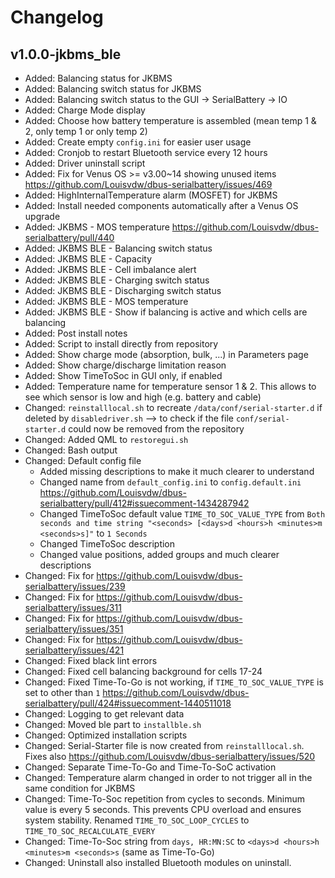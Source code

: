 # Changelog

## v1.0.0-jkbms_ble

* Added: Balancing status for JKBMS
* Added: Balancing switch status for JKBMS
* Added: Balancing switch status to the GUI -> SerialBattery -> IO
* Added: Charge Mode display
* Added: Choose how battery temperature is assembled (mean temp 1 & 2, only temp 1 or only temp 2)
* Added: Create empty `config.ini` for easier user usage
* Added: Cronjob to restart Bluetooth service every 12 hours
* Added: Driver uninstall script
* Added: Fix for Venus OS >= v3.00~14 showing unused items https://github.com/Louisvdw/dbus-serialbattery/issues/469
* Added: HighInternalTemperature alarm (MOSFET) for JKBMS
* Added: Install needed components automatically after a Venus OS upgrade
* Added: JKBMS - MOS temperature https://github.com/Louisvdw/dbus-serialbattery/pull/440
* Added: JKBMS BLE - Balancing switch status
* Added: JKBMS BLE - Capacity
* Added: JKBMS BLE - Cell imbalance alert
* Added: JKBMS BLE - Charging switch status
* Added: JKBMS BLE - Discharging switch status
* Added: JKBMS BLE - MOS temperature
* Added: JKBMS BLE - Show if balancing is active and which cells are balancing
* Added: Post install notes
* Added: Script to install directly from repository
* Added: Show charge mode (absorption, bulk, ...) in Parameters page
* Added: Show charge/discharge limitation reason
* Added: Show TimeToSoc in GUI only, if enabled
* Added: Temperature name for temperature sensor 1 & 2. This allows to see which sensor is low and high (e.g. battery and cable)
* Changed: `reinstalllocal.sh` to recreate `/data/conf/serial-starter.d` if deleted by `disabledriver.sh` --> to check if the file `conf/serial-starter.d` could now be removed from the repository
* Changed: Added QML to `restoregui.sh`
* Changed: Bash output
* Changed: Default config file
  * Added missing descriptions to make it much clearer to understand
  * Changed name from `default_config.ini` to `config.default.ini` https://github.com/Louisvdw/dbus-serialbattery/pull/412#issuecomment-1434287942
  * Changed TimeToSoc default value `TIME_TO_SOC_VALUE_TYPE` from `Both seconds and time string "<seconds> [<days>d <hours>h <minutes>m <seconds>s]"` to `1 Seconds`
  * Changed TimeToSoc description
  * Changed value positions, added groups and much clearer descriptions
* Changed: Fix for https://github.com/Louisvdw/dbus-serialbattery/issues/239
* Changed: Fix for https://github.com/Louisvdw/dbus-serialbattery/issues/311
* Changed: Fix for https://github.com/Louisvdw/dbus-serialbattery/issues/351
* Changed: Fix for https://github.com/Louisvdw/dbus-serialbattery/issues/421
* Changed: Fixed black lint errors
* Changed: Fixed cell balancing background for cells 17-24
* Changed: Fixed Time-To-Go is not working, if `TIME_TO_SOC_VALUE_TYPE` is set to other than `1` https://github.com/Louisvdw/dbus-serialbattery/pull/424#issuecomment-1440511018
* Changed: Logging to get relevant data
* Changed: Moved ble part to `installble.sh`
* Changed: Optimized installation scripts
* Changed: Serial-Starter file is now created from `reinstalllocal.sh`. Fixes also https://github.com/Louisvdw/dbus-serialbattery/issues/520
* Changed: Separate Time-To-Go and Time-To-SoC activation
* Changed: Temperature alarm changed in order to not trigger all in the same condition for JKBMS
* Changed: Time-To-Soc repetition from cycles to seconds. Minimum value is every 5 seconds. This prevents CPU overload and ensures system stability. Renamed `TIME_TO_SOC_LOOP_CYCLES` to `TIME_TO_SOC_RECALCULATE_EVERY`
* Changed: Time-To-Soc string from `days, HR:MN:SC` to `<days>d <hours>h <minutes>m <seconds>s` (same as Time-To-Go)
* Changed: Uninstall also installed Bluetooth modules on uninstall.
